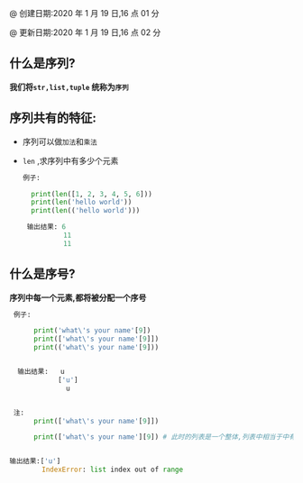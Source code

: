 @ 创建日期:2020 年 1 月 19 日,16 点 01 分

@ 更新日期:2020 年 1 月 19 日,16 点 02 分

## 什么是序列?

**我们将`str,list,tuple` 统称为`序列`**

## 序列共有的特征:

- 序列可以做`加法`和`乘法`
- `len` ,求序列中有多少个元素

  ```py
  例子:

    print(len([1, 2, 3, 4, 5, 6]))
    print(len('hello world'))
    print(len(('hello world')))

   输出结果: 6
            11
            11

  ```

## 什么是序号?

**序列中每一个元素,都将被分配一个序号**

```py
 例子:

      print('what\'s your name'[9])
      print(['what\'s your name'[9]])
      print(('what\'s your name'[9]))


  输出结果:   u
            ['u']
              u

```

```py

 注:
      print(['what\'s your name'[9]])

      print(['what\'s your name'][9]) # 此时的列表是一个整体,列表中相当于中有一个序号


输出结果:['u']
        IndexError: list index out of range

```
